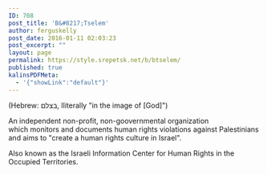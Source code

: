```yaml
---
ID: 708
post_title: 'B&#8217;Tselem'
author: ferguskelly
post_date: 2016-01-11 02:03:23
post_excerpt: ""
layout: page
permalink: https://style.srepetsk.net/b/btselem/
published: true
kalinsPDFMeta:
  - '{"showLink":"default"}'
---
```

(Hebrew: בצלם‎, Iliterally "in the image of [God]")

An independent non-profit, non-goovernmental organization which monitors and documents human rights violations against Palestinians and aims to "create a human rights culture in Israel".

Also known as the Israeli Information Center for Human Rights in the Occupied Territories.